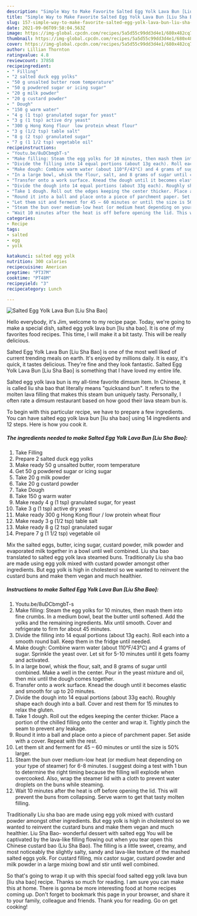 ```yaml
---
description: "Simple Way to Make Favorite Salted Egg Yolk Lava Bun [Liu Sha Bao]"
title: "Simple Way to Make Favorite Salted Egg Yolk Lava Bun [Liu Sha Bao]"
slug: 157-simple-way-to-make-favorite-salted-egg-yolk-lava-bun-liu-sha-bao
date: 2021-09-06T09:58:04.563Z
image: https://img-global.cpcdn.com/recipes/5a5d55c99dd3d4e1/680x482cq70/salted-egg-yolk-lava-bun-liu-sha-bao-recipe-main-photo.jpg
thumbnail: https://img-global.cpcdn.com/recipes/5a5d55c99dd3d4e1/680x482cq70/salted-egg-yolk-lava-bun-liu-sha-bao-recipe-main-photo.jpg
cover: https://img-global.cpcdn.com/recipes/5a5d55c99dd3d4e1/680x482cq70/salted-egg-yolk-lava-bun-liu-sha-bao-recipe-main-photo.jpg
author: Lillian Thornton
ratingvalue: 4.8
reviewcount: 37858
recipeingredient:
- " Filling"
- "2 salted duck egg yolks"
- "50 g unsalted butter room temperature"
- "50 g powdered sugar or icing sugar"
- "20 g milk powder"
- "20 g custard powder"
- " Dough"
- "150 g warm water"
- "4 g (1 tsp) granulated sugar for yeast"
- "3 g (1 tsp) active dry yeast"
- "300 g Hong Kong flour  low protein wheat flour"
- "3 g (1/2 tsp) table salt"
- "8 g (2 tsp) granulated sugar"
- "7 g (1 1/2 tsp) vegetable oil"
recipeinstructions:
- "Youtu.be/8uDCbmgbT-s"
- "Make filling: Steam the egg yolks for 10 minutes, then mash them into fine crumbs. In a medium bowl, beat the butter until softened. Add the yolks and the remaining ingredients. Mix until smooth. Cover and refrigerate to firm for about 45 minutes."
- "Divide the filling into 14 equal portions (about 13g each). Roll each into a smooth round ball. Keep them in the fridge until needed."
- "Make dough: Combine warm water (about 110°F/43°C) and 4 grams of sugar. Sprinkle the yeast over. Let sit for 5-10 minutes until it gets foamy and activated."
- "In a large bowl, whisk the flour, salt, and 8 grams of sugar until combined. Make a well in the center. Pour in the yeast mixture and oil, then mix until the dough comes together."
- "Transfer onto a work surface. Knead the dough until it becomes elastic and smooth for up to 20 minutes."
- "Divide the dough into 14 equal portions (about 33g each). Roughly shape each dough into a ball. Cover and rest them for 15 minutes to relax the gluten."
- "Take 1 dough. Roll out the edges keeping the center thicker. Place a portion of the chilled filling onto the center and wrap it. Tightly pinch the seam to prevent any leakage."
- "Round it into a ball and place onto a piece of parchment paper. Set aside with a cover. Repeat with the rest."
- "Let them sit and ferment for 45 – 60 minutes or until the size is 50% larger."
- "Steam the bun over medium-low heat (or medium heat depending on your type of steamer) for 6-8 minutes. I suggest doing a test with 1 bun to determine the right timing because the filling will explode when overcooked. Also, wrap the steamer lid with a cloth to prevent water droplets on the buns while steaming."
- "Wait 10 minutes after the heat is off before opening the lid. This will prevent the buns from collapsing. Serve warm to get that tasty molten filling."
categories:
- Recipe
tags:
- salted
- egg
- yolk

katakunci: salted egg yolk 
nutrition: 300 calories
recipecuisine: American
preptime: "PT37M"
cooktime: "PT48M"
recipeyield: "3"
recipecategory: Lunch

---
```



![Salted Egg Yolk Lava Bun [Liu Sha Bao]](https://img-global.cpcdn.com/recipes/5a5d55c99dd3d4e1/680x482cq70/salted-egg-yolk-lava-bun-liu-sha-bao-recipe-main-photo.jpg)

Hello everybody, it's Jim, welcome to my recipe page. Today, we're going to make a special dish, salted egg yolk lava bun [liu sha bao]. It is one of my favorites food recipes. This time, I will make it a bit tasty. This will be really delicious.

Salted Egg Yolk Lava Bun [Liu Sha Bao] is one of the most well liked of current trending meals on earth. It's enjoyed by millions daily. It is easy, it's quick, it tastes delicious. They're fine and they look fantastic. Salted Egg Yolk Lava Bun [Liu Sha Bao] is something that I have loved my entire life.

Salted egg yolk lava bun is my all-time favorite dimsum item. In Chinese, it is called liu sha bao that literally means &#34;quicksand bun&#34;. It refers to the molten lava filling that makes this steam bun uniquely tasty. Personally, I often rate a dimsum restaurant based on how good their lava steam bun is.


To begin with this particular recipe, we have to prepare a few ingredients. You can have salted egg yolk lava bun [liu sha bao] using 14 ingredients and 12 steps. Here is how you cook it.

<!--inarticleads1-->

##### The ingredients needed to make Salted Egg Yolk Lava Bun [Liu Sha Bao]:

1. Take  Filling
1. Prepare 2 salted duck egg yolks
1. Make ready 50 g unsalted butter, room temperature
1. Get 50 g powdered sugar or icing sugar
1. Take 20 g milk powder
1. Take 20 g custard powder
1. Take  Dough
1. Take 150 g warm water
1. Make ready 4 g (1 tsp) granulated sugar, for yeast
1. Take 3 g (1 tsp) active dry yeast
1. Make ready 300 g Hong Kong flour / low protein wheat flour
1. Make ready 3 g (1/2 tsp) table salt
1. Make ready 8 g (2 tsp) granulated sugar
1. Prepare 7 g (1 1/2 tsp) vegetable oil


Mix the salted eggs, butter, icing sugar, custard powder, milk powder and evaporated milk together in a bowl until well combined. Liu sha bao translated to salted egg yolk lava steamed buns. Traditionally Liu sha bao are made using egg yolk mixed with custard powder amongst other ingredients. But egg yolk is high in cholesterol so we wanted to reinvent the custard buns and make them vegan and much healthier. 

<!--inarticleads2-->

##### Instructions to make Salted Egg Yolk Lava Bun [Liu Sha Bao]:

1. Youtu.be/8uDCbmgbT-s
1. Make filling: Steam the egg yolks for 10 minutes, then mash them into fine crumbs. In a medium bowl, beat the butter until softened. Add the yolks and the remaining ingredients. Mix until smooth. Cover and refrigerate to firm for about 45 minutes.
1. Divide the filling into 14 equal portions (about 13g each). Roll each into a smooth round ball. Keep them in the fridge until needed.
1. Make dough: Combine warm water (about 110°F/43°C) and 4 grams of sugar. Sprinkle the yeast over. Let sit for 5-10 minutes until it gets foamy and activated.
1. In a large bowl, whisk the flour, salt, and 8 grams of sugar until combined. Make a well in the center. Pour in the yeast mixture and oil, then mix until the dough comes together.
1. Transfer onto a work surface. Knead the dough until it becomes elastic and smooth for up to 20 minutes.
1. Divide the dough into 14 equal portions (about 33g each). Roughly shape each dough into a ball. Cover and rest them for 15 minutes to relax the gluten.
1. Take 1 dough. Roll out the edges keeping the center thicker. Place a portion of the chilled filling onto the center and wrap it. Tightly pinch the seam to prevent any leakage.
1. Round it into a ball and place onto a piece of parchment paper. Set aside with a cover. Repeat with the rest.
1. Let them sit and ferment for 45 – 60 minutes or until the size is 50% larger.
1. Steam the bun over medium-low heat (or medium heat depending on your type of steamer) for 6-8 minutes. I suggest doing a test with 1 bun to determine the right timing because the filling will explode when overcooked. Also, wrap the steamer lid with a cloth to prevent water droplets on the buns while steaming.
1. Wait 10 minutes after the heat is off before opening the lid. This will prevent the buns from collapsing. Serve warm to get that tasty molten filling.


Traditionally Liu sha bao are made using egg yolk mixed with custard powder amongst other ingredients. But egg yolk is high in cholesterol so we wanted to reinvent the custard buns and make them vegan and much healthier. Liu Sha Bao- wonderful dessert with salted egg You will be captivated by the lava-like filling flowing out when you tear open this Chinese custard bao (Liu Sha Bao). The filling is a little sweet, creamy, and most noticeably the slightly salty, sandy and lava-like texture of the mashed salted eggs yolk. For custard filling, mix castor sugar, custard powder and milk powder in a large mixing bowl and stir until well combined. 

So that's going to wrap it up with this special food salted egg yolk lava bun [liu sha bao] recipe. Thanks so much for reading. I am sure you can make this at home. There is gonna be more interesting food at home recipes coming up. Don't forget to bookmark this page in your browser, and share it to your family, colleague and friends. Thank you for reading. Go on get cooking!
